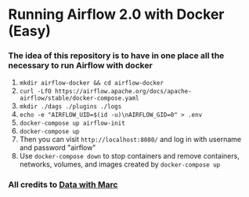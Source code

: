 # Running Airflow 2.0 with Docker (Easy)

### The idea of this repository is to have in one place all the necessary to run Airflow with docker

1. `mkdir airflow-docker && cd airflow-docker`
2. `curl -LfO https://airflow.apache.org/docs/apache-airflow/stable/docker-compose.yaml`
3. `mkdir ./dags ./plugins ./logs`
4. `echo -e "AIRFLOW_UID=$(id -u)\nAIRFLOW_GID=0" > .env`
5. `docker-compose up airflow-init`
6. `docker-compose up`
7. Then you can visit `http://localhost:8080/` and log in with username and password "airflow"
8. Use `docker-compose down` to stop containers and remove containers, networks, volumes, and images created by `docker-compose up`

### All credits to [Data with Marc](https://www.youtube.com/watch?v=aTaytcxy2Ck)
